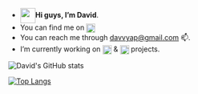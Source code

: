 - <img src="https://c.tenor.com/z2xJqhCpneIAAAAM/wave-hand.gif" width="30" height="30" align="center" />**Hi guys, I’m David**.
- You can find me on <a href="https://www.linkedin.com/in/davidyap07" target="_blank"/> <img src="https://img.shields.io/badge/LinkedIn-0077B5?style=for-the-badge&logo=linkedin&logoColor=white" height="18" align="center"></a>
- You can reach me through davvyap@gmail.com 📫.
- I’m currently working on <img src="https://img.shields.io/badge/Python-FFD43B?style=for-the-badge&logo=python&logoColor=blue" height="18" align="center"> & <img src="https://img.shields.io/badge/JavaScript-323330?style=for-the-badge&logo=javascript&logoColor=F7DF1E" height="18" align="center"> projects.

![David's GitHub stats](https://github-readme-stats.vercel.app/api?username=davvyap&show_icons=true&theme=dark)

[![Top Langs](https://github-readme-stats.vercel.app/api/top-langs/?username=davvyap&layout=compact&theme=dark&show_icons=true)](https://github.com/anuraghazra/github-readme-stats)
<!---
davvYap/davvYap is a ✨ special ✨ repository because its `README.md` (this file) appears on your GitHub profile.
You can click the Preview link to take a look at your changes.
--->

